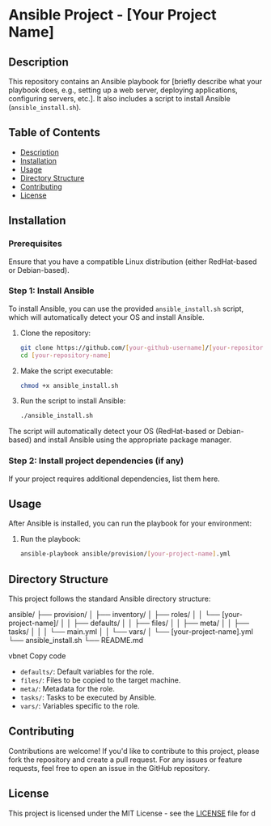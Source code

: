 # Ansible Project - [Your Project Name]

## Description

This repository contains an Ansible playbook for [briefly describe what your playbook does, e.g., setting up a web server, deploying applications, configuring servers, etc.]. It also includes a script to install Ansible (`ansible_install.sh`).

## Table of Contents
- [Description](#description)
- [Installation](#installation)
- [Usage](#usage)
- [Directory Structure](#directory-structure)
- [Contributing](#contributing)
- [License](#license)

## Installation

### Prerequisites

Ensure that you have a compatible Linux distribution (either RedHat-based or Debian-based).

### Step 1: Install Ansible

To install Ansible, you can use the provided `ansible_install.sh` script, which will automatically detect your OS and install Ansible.

1. Clone the repository:
    ```bash
    git clone https://github.com/[your-github-username]/[your-repository-name].git
    cd [your-repository-name]
    ```

2. Make the script executable:
    ```bash
    chmod +x ansible_install.sh
    ```

3. Run the script to install Ansible:
    ```bash
    ./ansible_install.sh
    ```

The script will automatically detect your OS (RedHat-based or Debian-based) and install Ansible using the appropriate package manager.

### Step 2: Install project dependencies (if any)

If your project requires additional dependencies, list them here.

## Usage

After Ansible is installed, you can run the playbook for your environment:

1. Run the playbook:
    ```bash
    ansible-playbook ansible/provision/[your-project-name].yml
    ```

## Directory Structure

This project follows the standard Ansible directory structure:

ansible/ ├── provision/ │ ├── inventory/ │ ├── roles/ │ │ └── [your-project-name]/ │ │ ├── defaults/ │ │ ├── files/ │ │ ├── meta/ │ │ ├── tasks/ │ │ │ └── main.yml │ │ └── vars/ │ └── [your-project-name].yml └── ansible_install.sh └── README.md

vbnet
Copy code

- `defaults/`: Default variables for the role.
- `files/`: Files to be copied to the target machine.
- `meta/`: Metadata for the role.
- `tasks/`: Tasks to be executed by Ansible.
- `vars/`: Variables specific to the role.

## Contributing

Contributions are welcome! If you'd like to contribute to this project, please fork the repository and create a pull request. For any issues or feature requests, feel free to open an issue in the GitHub repository.

## License

This project is licensed under the MIT License - see the [LICENSE](LICENSE) file for d
